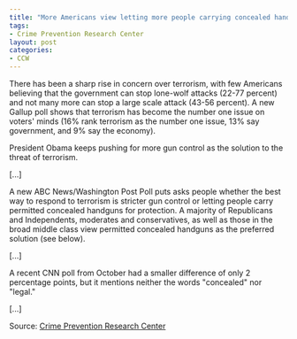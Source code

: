 ```yaml
---
title: "More Americans view letting more people carrying concealed handguns as a better solution to terrorism than stricter gun control"
tags:
- Crime Prevention Research Center
layout: post
categories:
- CCW
---
```


There has been a sharp rise in concern over terrorism, with few Americans believing that the government can stop lone-wolf attacks (22-77 percent) and not many more can stop a large scale attack (43-56 percent). A new Gallup poll shows that terrorism has become the number one issue on voters' minds (16% rank terrorism as the number one issue, 13% say government, and 9% say the economy).

President Obama keeps pushing for more gun control as the solution to the threat of terrorism.

[...]

A new ABC News/Washington Post Poll puts asks people whether the best way to respond to terrorism is stricter gun control or letting people carry permitted concealed handguns for protection. A majority of Republicans and Independents, moderates and conservatives, as well as those in the broad middle class view permitted concealed handguns as the preferred solution (see below).

[...]

A recent CNN poll from October had a smaller difference of only 2 percentage points, but it mentions neither the words "concealed" nor "legal."

[...]

Source: [Crime Prevention Research Center](https://crimeresearch.org/2015/12/more-americans-view-letting-more-people-carrying-concealed-handguns-as-a-better-solution-to-terrorism-than-stricter-gun-control/)
